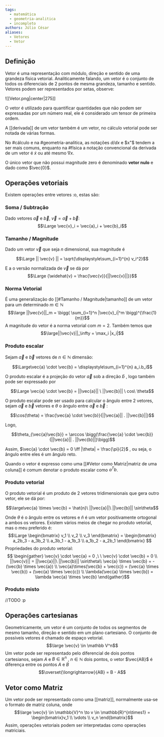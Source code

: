 ```yaml
---
tags:
  - matemática
  - geometria-analitica
  - incompleto
authors: Júlio César
aliases:
  - Vetores
  - Vetor
---
```

## Definição

Vetor é uma representação com módulo, direção e sentido de uma grandeza física vetorial. Analiticamente falando, um vetor é o conjunto de todos os diferenciais de 2 pontos de mesma grandeza, tamanho e sentido. Vetores podem ser representados por setas, observe:

![[Vetor.png|center|275]]

O vetor é utilizado para quantificar quantidades que não podem ser expressadas por um número real, ele é considerado um tensor de primeira ordem.

A [[derivada]] de um vetor também é um vetor, no cálculo vetorial pode ser notada de várias formas.

No #cálculo e na #geometria-analitica, as notações $d/dx$ e $x"$ tendem a ser mais comuns, enquanto na #física a notação convencional da derivada de um vetor é $\dot{x}$ ou até mesmo $\nabla x$.

O único vetor que não possui magnitude zero é denominado **vetor nulo** e dado como $\vec{0}$.
## Operações vetoriais

Existem operações entre vetores :o, estas são:
### Soma / Subtração
Dado vetores $\vec{a}$ e $\vec{b}$, $\vec{v} = \vec{a} + \vec{b}$:
$$\Large \vec{v}_i = \vec{a}_i + \vec{b}_i$$
### Tamanho / Magnitude
Dado um vetor $\overrightarrow{v}$ que seja $n$ dimensional, sua magnitude é

$$\Large || \vec{v} || = \sqrt{\displaystyle\sum_{i=1}^{n} v_i^2}$$

E a o versão normalizada de $\overrightarrow{v}$ se dá por
$$\Large {\widehat{v} = \frac{\vec{v}}{||\vec{v}||}}$$
### Norma Vetorial
É uma generalização do [[#Tamanho / Magnitude|tamanho]] de um vetor para um determinado $m \in \mathbb{N}$
$$\large ||\vec{v}||_m = \bigg( \sum_{i=1}^n |\vec{v}_i|^m \bigg)^{\frac{1}{m}}$$
A magnitude do vetor é a norma vetorial com $m = 2$. Também temos que
$$\large||\vec{v}||_\infty = \max_i |x_i|$$
### Produto escalar
Sejam $\vec{a}$ e $\vec{b}$ vetores de $n \in \mathbb{N}$ dimensão:

$$\Large\vec{a} \cdot \vec{b} = \displaystyle\sum_{i=1}^{n} a_i.b_i$$

O produto escalar é a projeção do vetor $\vec{a}$ sob a direção $\hat{b}$ , logo também pode ser expressado por

$$\Large \vec{a} \cdot \vec{b} = ||\vec{a}|| \ ||\vec{b}|| \ cos\ \theta$$

O produto escalar pode ser usado para calcular o ângulo entre 2 vetores, sejam $\vec{a}$ e $\vec{b}$ vetores e $\theta$ o ângulo entre $\vec{a}$ e $\vec{b}$ :

$$\cos(\theta) = \frac{\vec{a} \cdot \vec{b}}{||\vec{a}|| . ||\vec{b}||}$$

Logo,

$$\theta_{\vec{a}\vec{b}} = \arccos \bigg(\frac{\vec{a} \cdot \vec{b}}{||\vec{a}|| . ||\vec{b}||}\bigg)$$

Assim, $\vec{a} \cdot \vec{b} = 0 \iff |\theta| = \frac{\pi}{2}$ , ou seja, o ângulo entre eles é um ângulo reto. 

Quando o vetor é expresso como uma [[#Vetor como Matriz|matriz de uma coluna]] é comum denotar o produto escalar como $a^T b$.
### Produto vetorial
O produto vetorial é um produto de 2 vetores tridimensionais que gera outro vetor, ele se dá por:

$$\large\vec{a} \times \vec{b} =  \hat{n}\ ||\vec{a}||\ ||\vec{b}|| \sin\theta$$

Onde $\theta$ é o ângulo entre os vetores e $\hat{n}$ é um vetor positivamente ortogonal a ambos os vetores. Existem vários meios de chegar no produto vetorial, mas o meu preferido é:
$$\Large
\begin{bmatrix}
v_1 \\ v_2 \\ v_3
\end{bmatrix} =
\begin{bmatrix}
a_2b_3 - a_3b_2 \\
a_3b_1 - a_1b_3 \\
a_1b_2 - a_2b_1
\end{bmatrix}
$$
Propriedades do produto vetorial:
$$ \begin{gather} \vec{v} \cdot \vec{a} = 0 ,\ \
\vec{v} \cdot \vec{b} = 0 \\
||\vec{v}|| = ||\vec{a}||\ ||\vec{b}|| \sin\theta\\
\vec{a} \times \vec{b} = - (\vec{b} \times \vec{a}) \\
\vec{a}\times(\vec{b} + \vec{c}) = (\vec{a} \times \vec{b}) + (\vec{a} \times \vec{c}) \\
\lambda(\vec{a} \times \vec{b}) = \lambda \vec{a} \times \vec{b}
\end{gather}$$

### Produto misto
//TODO :p

## Operações cartesianas

Geometricamente, um vetor é um conjunto de todos os segmentos de mesmo tamanho, direção e sentido em um plano cartesiano. O conjunto de possíveis vetores é chamado de espaço vetorial.
$$\large \vec{v} \in \mathbb V^n$$
Um vetor pode ser representado pelo diferencial de dois pontos cartesianos, sejam $A$ e $B \in \mathbb{R}^n$ , $n \in \mathbb{N}$ dois pontos, o vetor $\vec{AB}$ é diferença entre os pontos $A$ e $B$
$$\overset{\longrightarrow}{AB} = B - A$$ 
## Vetor como Matriz

Um vetor pode ser representado como uma [[matriz]], normalmente usa-se o formato de matriz coluna, onde
$$\large \vec{v} \in \mathbb{V}^n \to v \in \mathbb{R}^{n\times1} = \begin{bmatrix}v_1 \\ \vdots \\ v_n \end{bmatrix}$$
Assim, operações vetoriais podem ser interpretadas como operações matriciais.
